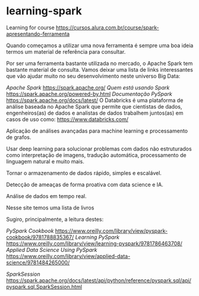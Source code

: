 # learning-spark
Learning for course https://cursos.alura.com.br/course/spark-apresentando-ferramenta



Quando começamos a utilizar uma nova ferramenta é sempre uma boa ideia termos um material de referência para consultar.

Por ser uma ferramenta bastante utilizada no mercado, o Apache Spark tem bastante material de consulta. Vamos deixar uma lista de links interessantes que vão ajudar muito no seu desenvolvimento neste universo Big Data:

*Apache Spark* https://spark.apache.org/
*Quem está usando Spark* https://spark.apache.org/powered-by.html
*Documentação PySpark* https://spark.apache.org/docs/latest/
O Databricks é uma plataforma de análise baseada no Apache Spark que permite que cientistas de dados, engenheiros(as) de dados e analistas de dados trabalhem juntos(as) em casos de uso como:
https://www.databricks.com/


Aplicação de análises avançadas para machine learning e processamento de grafos.

Usar deep learning para solucionar problemas com dados não estruturados como interpretação de imagens, tradução automática, processamento de linguagem natural e muito mais.

Tornar o armazenamento de dados rápido, simples e escalável.

Detecção de ameaças de forma proativa com data science e IA.

Análise de dados em tempo real.

Nesse site temos uma lista de livros

Sugiro, principalmente, a leitura destes:

*PySpark Cookbook* https://www.oreilly.com/library/view/pyspark-cookbook/9781788835367/
*Learning PySpark* https://www.oreilly.com/library/view/learning-pyspark/9781786463708/
*Applied Data Science Using PySpark* https://www.oreilly.com/library/view/applied-data-science/9781484265000/

*SparkSession* https://spark.apache.org/docs/latest/api/python/reference/pyspark.sql/api/pyspark.sql.SparkSession.html
